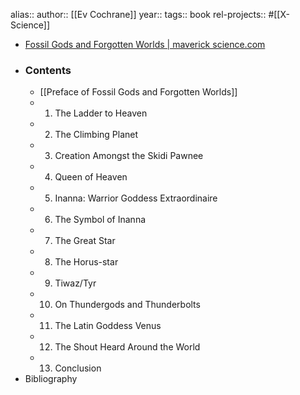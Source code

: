 alias::
author:: [[Ev Cochrane]]
year::
tags:: book
rel-projects:: #[[X-Science]]



- [Fossil Gods and Forgotten Worlds | maverick science.com](https://www.maverickscience.com/fossil-gods-and-forgotten-worlds/)
- ### Contents
	- [[Preface of Fossil Gods and Forgotten Worlds]]
	- 1. The Ladder to Heaven
	- 2. The Climbing Planet
	- 3. Creation Amongst the Skidi Pawnee
	- 4. Queen of Heaven
	- 5. Inanna: Warrior Goddess Extraordinaire
	- 6. The Symbol of Inanna
	- 7. The Great Star
	- 8. The Horus-star
	- 9. Tiwaz/Tyr
	- 10. On Thundergods and Thunderbolts
	- 11. The Latin Goddess Venus
	- 12. The Shout Heard Around the World
	- 13. Conclusion
- Bibliography
